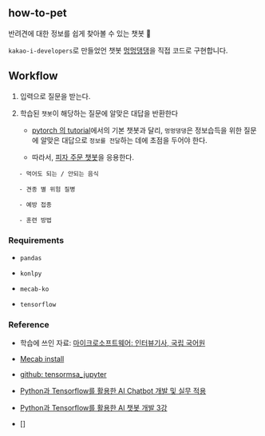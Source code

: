 ## how-to-pet

반려견에 대한 정보를 쉽게 찾아볼 수 있는 챗봇 🐶


`kakao-i-developers`로 만들었언 챗봇 [멍멍댕댕](https://pf.kakao.com/_sxoBAK)을 직접 코드로 구현합니다.


## Workflow

1. 입력으로 질문을 받는다.

2. 학습된 `챗봇`이 해당하는 질문에 알맞은 대답을 반환한다

    - [pytorch 의 tutorial](https://tutorials.pytorch.kr/beginner/chatbot_tutorial.html)에서의 기본 챗봇과 달리, `멍멍댕댕`은 정보습득을 위한 질문에 알맞은 대답으로 `정보를 전달`하는 데에 초점을 두어야 한다.

    - 따라서, [피자 주문 챗봇](https://www.slideshare.net/healess/python-tensorflow-ai-chatbot)을 응용한다.


```
   - 먹어도 되는 / 안되는 음식

   - 견종 별 위험 질병

   - 예방 접종

   - 훈련 방법
```

### Requirements

- `pandas`

- `konlpy`

- `mecab-ko`

- `tensorflow`

### Reference

- 학습에 쓰인 자료: [마이크로소프트웨어: 인터뷰기사, 국립 국어원](https://ithub.korean.go.kr/user/total/database/corpusView.do)

- [Mecab install](https://daewonyoon.tistory.com/259)

- [github: tensormsa_jupyter](https://github.com/TensorMSA/tensormsa_jupyter)

- [Python과 Tensorflow를 활용한 AI Chatbot 개발 및 실무 적용](https://www.slideshare.net/healess/python-tensorflow-ai-chatbot)

- [Python과 Tensorflow를 활용한 Al 챗봇 개발 3강](https://www.youtube.com/watch?v=HoT2TheIlUQ&feature=youtu.be)

- []
